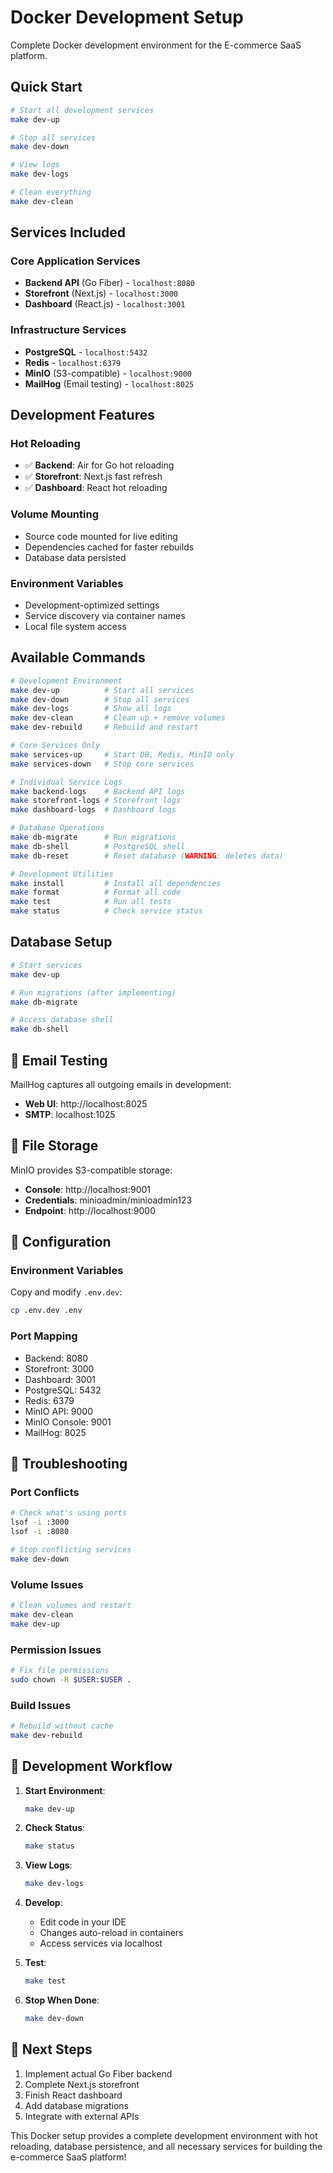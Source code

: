 # Docker Development Setup

Complete Docker development environment for the E-commerce SaaS platform.

## Quick Start

```bash
# Start all development services
make dev-up

# Stop all services
make dev-down

# View logs
make dev-logs

# Clean everything
make dev-clean
```

## Services Included

### **Core Application Services**
- **Backend API** (Go Fiber) - `localhost:8080`
- **Storefront** (Next.js) - `localhost:3000` 
- **Dashboard** (React.js) - `localhost:3001`

### **Infrastructure Services**
- **PostgreSQL** - `localhost:5432`
- **Redis** - `localhost:6379`
- **MinIO** (S3-compatible) - `localhost:9000`
- **MailHog** (Email testing) - `localhost:8025`

## Development Features

### **Hot Reloading**
- ✅ **Backend**: Air for Go hot reloading
- ✅ **Storefront**: Next.js fast refresh
- ✅ **Dashboard**: React hot reloading

### **Volume Mounting**
- Source code mounted for live editing
- Dependencies cached for faster rebuilds
- Database data persisted

### **Environment Variables**
- Development-optimized settings
- Service discovery via container names
- Local file system access

## Available Commands

```bash
# Development Environment
make dev-up          # Start all services
make dev-down        # Stop all services  
make dev-logs        # Show all logs
make dev-clean       # Clean up + remove volumes
make dev-rebuild     # Rebuild and restart

# Core Services Only
make services-up     # Start DB, Redis, MinIO only
make services-down   # Stop core services

# Individual Service Logs
make backend-logs    # Backend API logs
make storefront-logs # Storefront logs
make dashboard-logs  # Dashboard logs

# Database Operations
make db-migrate      # Run migrations
make db-shell        # PostgreSQL shell
make db-reset        # Reset database (WARNING: deletes data)

# Development Utilities
make install         # Install all dependencies
make format          # Format all code
make test            # Run all tests
make status          # Check service status
```

## Database Setup

```bash
# Start services
make dev-up

# Run migrations (after implementing)
make db-migrate

# Access database shell
make db-shell
```

## 📧 Email Testing

MailHog captures all outgoing emails in development:
- **Web UI**: http://localhost:8025
- **SMTP**: localhost:1025

## 📁 File Storage

MinIO provides S3-compatible storage:
- **Console**: http://localhost:9001
- **Credentials**: minioadmin/minioadmin123
- **Endpoint**: http://localhost:9000

## 🔧 Configuration

### **Environment Variables**
Copy and modify `.env.dev`:
```bash
cp .env.dev .env
```

### **Port Mapping**
- Backend: 8080
- Storefront: 3000
- Dashboard: 3001
- PostgreSQL: 5432
- Redis: 6379
- MinIO API: 9000
- MinIO Console: 9001
- MailHog: 8025

## 🐛 Troubleshooting

### **Port Conflicts**
```bash
# Check what's using ports
lsof -i :3000
lsof -i :8080

# Stop conflicting services
make dev-down
```

### **Volume Issues**
```bash
# Clean volumes and restart
make dev-clean
make dev-up
```

### **Permission Issues**
```bash
# Fix file permissions
sudo chown -R $USER:$USER .
```

### **Build Issues**
```bash
# Rebuild without cache
make dev-rebuild
```

## 📝 Development Workflow

1. **Start Environment**:
   ```bash
   make dev-up
   ```

2. **Check Status**:
   ```bash
   make status
   ```

3. **View Logs**:
   ```bash
   make dev-logs
   ```

4. **Develop**:
   - Edit code in your IDE
   - Changes auto-reload in containers
   - Access services via localhost

5. **Test**:
   ```bash
   make test
   ```

6. **Stop When Done**:
   ```bash
   make dev-down
   ```

## 🎯 Next Steps

1. Implement actual Go Fiber backend
2. Complete Next.js storefront
3. Finish React dashboard
4. Add database migrations
5. Integrate with external APIs

This Docker setup provides a complete development environment with hot reloading, database persistence, and all necessary services for building the e-commerce SaaS platform!